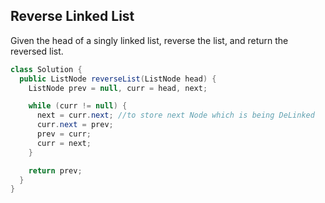 ## Reverse Linked List

Given the head of a singly linked list, reverse the list, and return the reversed list.

```java
class Solution {
  public ListNode reverseList(ListNode head) {
    ListNode prev = null, curr = head, next;

    while (curr != null) {
      next = curr.next; //to store next Node which is being DeLinked
      curr.next = prev;
      prev = curr;
      curr = next;
    }

    return prev;
  }
}
```
